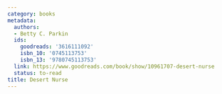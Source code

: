 ```yaml
---
category: books
metadata:
  authors:
  - Betty C. Parkin
  ids:
    goodreads: '3616111092'
    isbn_10: '0745113753'
    isbn_13: '9780745113753'
  link: https://www.goodreads.com/book/show/10961707-desert-nurse
  status: to-read
title: Desert Nurse
---
```


